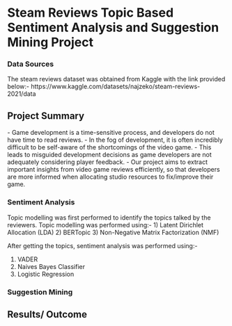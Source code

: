 <h1>Steam Reviews Topic Based Sentiment Analysis and Suggestion Mining Project</h1>

<h3>Data Sources</h3>
The steam reviews dataset was obtained from Kaggle with the link provided below:-
https://www.kaggle.com/datasets/najzeko/steam-reviews-2021/data

<h2>Project Summary</h2>
- Game development is a time-sensitive process, and developers do not have time to read reviews.
- In the fog of development, it is often incredibly difficult to be self-aware of the shortcomings of the video game.
- This leads to misguided development decisions as game developers are not adequately considering player feedback.
- Our project aims to extract important insights from video game reviews efficiently, so that developers are more informed when allocating studio resources to fix/improve their game.

<h3>Sentiment Analysis</h3>
Topic modelling was first performed to identify the topics talked by the reviewers. Topic modelling was performed using:-
1) Latent Dirichlet Allocation (LDA)
2) BERTopic
3) Non-Negative Matrix Factorization (NMF)

After getting the topics, sentiment analysis was performed using:-
1) VADER
2) Naives Bayes Classifier
3) Logistic Regression


<h3>Suggestion Mining</h3>





<h2>Results/ Outcome</h2>


